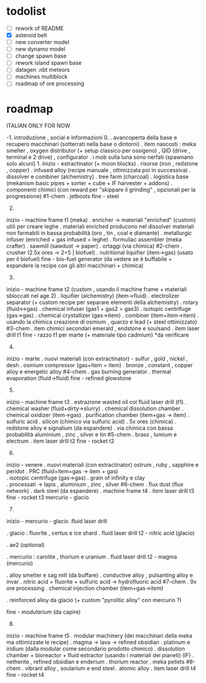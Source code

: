 # todolist
- [ ] rework of README
- [x] asteroid belt
- [ ] new converter model
- [ ] new dynamo model
- [ ] change spawn base
- [ ] rework island spawn base
- [ ] datagen .nbt meteors
- [ ] machines multiblock
- [ ] roadmap of ore processing

 # roadmap
ITALIAN ONLY FOR NOW

-1. 
introduzione , social e informazioni
0.
. avancoperta della base e recupero macchinari (sotterrati nella base o dintorni)
. item nascosti : meka smelter , oxygen distributor (+ setup classico per ossigeno) , QID (drive , terminal e 2 drive) , configurator
. i mob sulla luna sono nerfati (spawnano solo alcuni)
1.
inizio - estractinator (+ moon blocks)
. risorse (iron , redstone , copper)
. infused alloy (recipe manuale , ottimizzata poi in successiva)
. dissolver e combiner (alchemistry)
. tree farm (charcoal)
. logistica base (mekanism basic pipes + sorter + cube + IF harvester + addons)
. componenti chimici (con reward per "skippare il grinding" , opzionali per la progressione) #1-chem
. jetboots
fine - steel

2.
inizio - machine frame t1 (meka)
. enricher -> materiali "enriched" (custom) utili per creare leghe
. materiali enriched producono nel dissolver materiali non farmabili in bassa probabilità (oro , tin , coal e diamante)
. metallurgic infuser (enriched + gas infused = leghe)
. formuliac assembler (meka crafter)
. sawmill (sawdust -> paper)
. ortaggi (via chimica)			#2-chem
. crusher (2.5x ores -> 2=5 | biofuel)
. nutritional liquifier (item->gas) (usato per il biofuel)
fine - bio-fuel generator (da vedere se è buffabile + espandere la recipe con gli altri macchinari + chimica)

3.
inizio - machine frame t2 (custom , usando il machine frame + materiali sbloccati nel age 2)
. liquifier (alchemistry) (item->fluid)
. electrolizer separator (+ custom recipe per separare elementi della alchemistry)
. rotary (fluid<->gas)
. chemical infuser (gas1 + gas2 = gas3)
. isotopic centrifuge (gas->gas)
. chemical crystallizer (gas->item)
. combiner (item+item->item)
. usando la chimica creazione di osmium  , quarzo e lead (+ steel ottimizzato) #3-chem
. item chimici secondari			emerald , endstone e soulsand
. item laser drill t1
fine - razzo t1 per marte (+ materiale tipo cadmium) *da verificare

4.
inizio - marte
. nuovi materiali (con extractinator) -  sulfur , gold , nickel , desh
. osmium compressor (gas+item = item) 
. bronze , constant , copper alloy e energetic alloy						#4-chem
. gas burning generator
. thermal evaporation (fluid->fluid)
fine - refined glowstone

5.
inizio - machine frame t3
. estrazione wasted oil col fluid laser drill (t1)
. chemical washer (fluid+dirty->slurry)
. chemical dissolution chamber
. chemical oxidizer (item->gas)
. purification chamber (item+gas -> item)
. sulfuric acid
. silicon (chimico via sulfuric acid)
. 5x ores (chimica)
. redstone alloy e signalium (da espandere)
. via chimica con bassa probabilità 	aluminium , zinc , silver e tin		#5-chem
. brass , lumium e electrum
. item laser drill t2
fine - rocket t2

6.
inizio - venere
. nuovi materiali (con extractinator) ostrum , ruby , sapphire e peridot
. PRC (fluid+item+gas -> item + gas)	
. isotopic centrifuge (gas->gas)
. grain of infinity e clay  		
. processati -> lapis , aluminium , zinc , silver			#6-chem
. flux dust (flux network)
. dark steel (da espandere)
. machine frame t4
. item laser drill t3
fine - rocket t3 mercurio - glacio


7.
inizio - mercurio - glacio
.fluid laser drill

. glacio : fluorite , certus e ice shard
. fluid laser drill t2		- nitric acid (glacio)

. ae2 (optional)

. mercurio : carolite , thorium e uranium
. fluid laser drill t2		- magma  (mercurio)

. alloy smelter e sag mill (da buffare)
. conductive alloy , pulsanting alloy e invar
. nitric acid + fluorite + sulfuric acid -> hydrofluoric acid	#7-chem
. 9x ore processing
. chemical injection chamber (item+gas->item)

. reinforced alloy da glacio (+ custom "pyrolitic alloy" con mercurio ?)

fine - *modularium* (da capire)

8.
inizio - machine frame t5
. modular machinery (dei macchinari della meka ma ottimizzate le recipe)
. magma -> lava -> refined obsidian
. platinum e iridium (dalla modular come secondario prodotto chimico)
. dissolution chamber + bioreactor + fluid extractor (usando i materiali dei pianeti) (IF)
. netherite , refined obsidian e enderium
. thorium reactor
. meka pellets				#8-chem
. vibrant alloy , soularium e end steel
. atomic alloy
. item laser drill t4
fine - rocket t4
